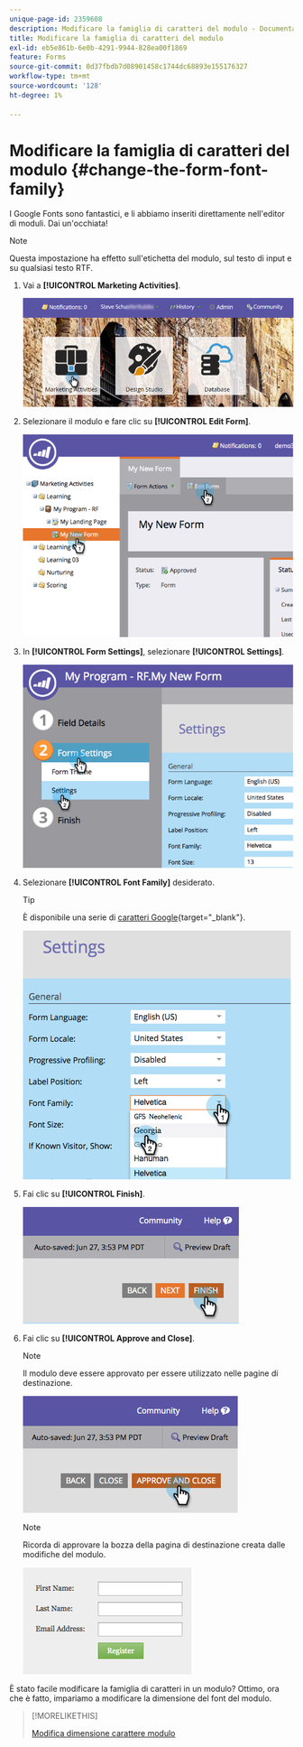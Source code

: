 ```yaml
---
unique-page-id: 2359608
description: Modificare la famiglia di caratteri del modulo - Documentazione di Marketo - Documentazione del prodotto
title: Modificare la famiglia di caratteri del modulo
exl-id: eb5e861b-6e0b-4291-9944-828ea00f1869
feature: Forms
source-git-commit: 0d37fbdb7d08901458c1744dc68893e155176327
workflow-type: tm+mt
source-wordcount: '128'
ht-degree: 1%

---
```


# Modificare la famiglia di caratteri del modulo {#change-the-form-font-family}

I Google Fonts sono fantastici, e li abbiamo inseriti direttamente nell&#39;editor di moduli. Dai un&#39;occhiata!

>[!NOTE]
>
>Questa impostazione ha effetto sull&#39;etichetta del modulo, sul testo di input e su qualsiasi testo RTF.

1. Vai a **[!UICONTROL Marketing Activities]**.

   ![](assets/login-marketing-activities.png)

1. Selezionare il modulo e fare clic su **[!UICONTROL Edit Form]**.

   ![](assets/image2014-9-15-15-3a47-3a27.png)

1. In **[!UICONTROL Form Settings]**, selezionare **[!UICONTROL Settings]**.

   ![](assets/image2014-9-15-15-3a47-3a56.png)

1. Selezionare **[!UICONTROL Font Family]** desiderato.

   >[!TIP]
   >
   >È disponibile una serie di [caratteri Google](https://fonts.google.com/){target="_blank"}.

   ![](assets/image2014-9-15-16-3a0-3a8.png)

1. Fai clic su **[!UICONTROL Finish]**.

   ![](assets/image2014-9-15-16-3a0-3a15.png)

1. Fai clic su **[!UICONTROL Approve and Close]**.

   >[!NOTE]
   >
   >Il modulo deve essere approvato per essere utilizzato nelle pagine di destinazione.

   ![](assets/image2014-9-15-16-3a1-3a28.png)

   >[!NOTE]
   >
   >Ricorda di approvare la bozza della pagina di destinazione creata dalle modifiche del modulo.

   ![](assets/image2014-9-15-16-3a2-3a1.png)

È stato facile modificare la famiglia di caratteri in un modulo? Ottimo, ora che è fatto, impariamo a modificare la dimensione del font del modulo.

>[!MORELIKETHIS]
>
>[Modifica dimensione carattere modulo](/help/marketo/product-docs/demand-generation/forms/form-design/change-the-form-font-size.md)
